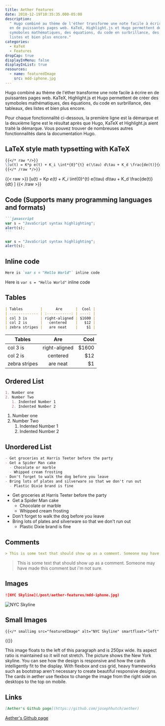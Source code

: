 ```yaml
---
title: Aether Features
date: 2018-12-19T10:35:35.000-05:00
description:
  " Hugo combiné au thème de l'éther transforme une note facile à écrire
  en de puissantes pages web. KaTeX, Highlight.js et Hugo permettent de créer des
  symoboles mathématiques, des équations, du code en surbrillance, des tableaux, des
  listes et bien plus encore."
categories:
  - KaTeX
  - Features
dropCap: true
displayInMenu: false
displayInList: true
resources:
  - name: featuredImage
    src: mdd-iphone.jpg
---
```


Hugo combiné au thème de l'éther transforme une note facile à écrire en de puissantes pages web. KaTeX, Highlight.js et Hugo permettent de créer des symoboles mathématiques, des équations, du code en surbrillance, des tableaux, des listes et bien plus encore.

Pour chaque fonctionnalité ci-dessous, la première ligne est la démarque et la deuxième ligne est le résultat après que Hugo, KaTeX et Highlight.js aient traité la démarque. Vous pouvez trouver de nombreuses autres fonctionnalités dans la documentation Hugo.

## LaTeX style math typsetting with KaTeX

```md
{{</* raw */>}}
\[u(t) = K*p e(t) + K_i \int*{0}^{t} e(\tau) d\tau + K_d \frac{de(t)}{dt} \]
{{</* /raw */>}}
```

{{< raw >}}
\[u(t) = K*p e(t) + K_i \int*{0}^{t} e(\tau) d\tau + K_d \frac{de(t)}{dt} \]
{{< /raw >}}

## Code (Supports many programming languages and formats)

````md
```javascript
var s = "JavaScript syntax highlighting";
alert(s);
```
````

```javascript
var s = "JavaScript syntax highlighting";
alert(s);
```

## Inline code

```md
Here is `var s = "Hello World"` inline code
```

Here is `var s = "Hello World"` inline code

## Tables

```md
| Tables        |      Are      |  Cool |
| ------------- | :-----------: | ----: |
| col 3 is      | right-aligned | $1600 |
| col 2 is      |   centered    |   $12 |
| zebra stripes |   are neat    |    $1 |
```

| Tables        |      Are      |  Cool |
| ------------- | :-----------: | ----: |
| col 3 is      | right-aligned | $1600 |
| col 2 is      |   centered    |   $12 |
| zebra stripes |   are neat    |    $1 |

## Ordered List

```md
1. Number one
2. Number Two
   1. Indented Number 1
   2. Indented Number 2
```

1. Number one
2. Number Two
   1. Indented Number 1
   2. Indented Number 2

## Unordered List

```md
- Get groceries at Harris Teeter before the party
- Get a Spider Man cake
  - Chocolate or marble
  - Whipped cream frosting
- Don't forget to walk the dog before you leave
- Bring lots of plates and silverware so that we don't run out
  - Plastic Dixie brand is fine
```

- Get groceries at Harris Teeter before the party
- Get a Spider Man cake
  - Chocolate or marble
  - Whipped cream frosting
- Don't forget to walk the dog before you leave
- Bring lots of plates and silverware so that we don't run out
  - Plastic Dixie brand is fine

## Comments

```md
> This is some text that should show up as a comment. Someone may have made this comment but i'm not sure.
```

> This is some text that should show up as a comment. Someone may have made this comment but i'm not sure.

## Images

```md
![NYC Skyline](/post/aether-features/mdd-iphone.jpg)
```

![NYC Skyline](/post/aether-features/mdd-iphone.jpg)

## Small Images

```md
{{</* smallimg src="featuredImage" alt="NYC Skyline" smartfloat="left" width="250px" */>}}
```

{{<smallimg src="featuredImage" alt="aether theme displayed on an iPhone" smartfloat="left" width="250px">}}

This image floats to the left of this paragraph and is 250px wide. Its aspect ratio is maintained so it will not stretch. The picture shows the New York skyline. You can see how the design is responsive and how the cards intelligently fit to the display. With flexbox and css grid, heavy frameworks such as bootstrap aren't necessary to create beautiful responsive designs. The cards in aether use flexbox to change the image from the right side on desktops to the top on mobile.

## Links

```md
[Aether's Github page](https://github.com/josephhutch/aether)
```

[Aether's Github page](https://github.com/josephhutch/aether)
